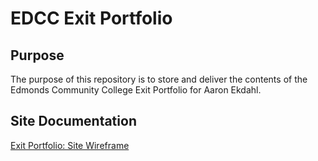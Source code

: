 # EDCC Exit Portfolio

## Purpose
The purpose of this repository is to store and deliver the contents of the Edmonds Community College Exit Portfolio for Aaron Ekdahl.

## Site Documentation

[Exit Portfolio: Site Wireframe](documentation/site-wireframe.pdf)
